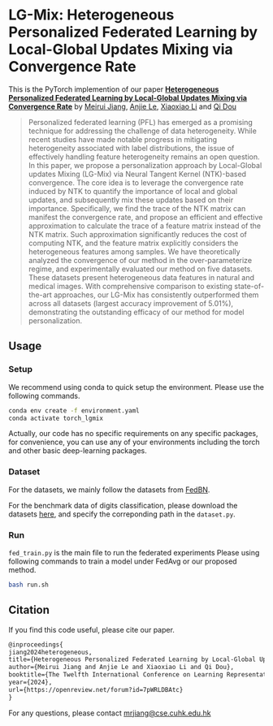 # LG-Mix: Heterogeneous Personalized Federated Learning by Local-Global Updates Mixing via Convergence Rate
This is the PyTorch implemention of our paper **[Heterogeneous Personalized Federated Learning by Local-Global Updates Mixing via Convergence Rate](https://openreview.net/pdf?id=7pWRLDBAtc)** by [Meirui Jiang](https://meiruijiang.github.io/MeiruiJiang/), [Anjie Le](https://ale256.github.io/), [Xiaoxiao Li](https://xxlya.github.io/) and [Qi Dou](http://www.cse.cuhk.edu.hk/~qdou/)
> Personalized federated learning (PFL) has emerged as a promising technique for addressing the challenge of data heterogeneity. While recent studies have made notable progress in mitigating heterogeneity associated with label distributions, the issue of effectively handling feature heterogeneity remains an open question. In this paper, we propose a personalization approach by Local-Global updates Mixing (LG-Mix) via Neural Tangent Kernel (NTK)-based convergence. The core idea is to leverage the convergence rate induced by NTK to quantify the importance of local and global updates, and subsequently mix these updates based on their importance. Specifically, we find the trace of the NTK matrix can manifest the convergence rate, and propose an efficient and effective approximation to calculate the trace of a feature matrix instead of the NTK matrix. Such approximation significantly reduces the cost of computing NTK, and the feature matrix explicitly considers the heterogeneous features among samples. We have theoretically analyzed the convergence of our method in the over-parameterize regime, and experimentally evaluated our method on five datasets. These datasets present heterogeneous data features in natural and medical images. With comprehensive comparison to existing state-of-the-art approaches, our LG-Mix has consistently outperformed them across all datasets (largest accuracy improvement of 5.01%), demonstrating the outstanding efficacy of our method for model personalization.

## Usage
### Setup

We recommend using conda to quick setup the environment. Please use the following commands.
```bash
conda env create -f environment.yaml
conda activate torch_lgmix
```
Actually, our code has no specific requirements on any specific packages, for convenience, you can use any of your environments including the torch and other basic deep-learning packages.


### Dataset
For the datasets, we mainly follow the datasets from [FedBN](https://github.com/med-air/FedBN).

For the benchmark data of digits classification, please download the datasets [here](https://drive.google.com/file/d/1moBE_ASD5vIOaU8ZHm_Nsj0KAfX5T0Sf/view?usp=sharing), and specify the correponding path in the `dataset.py`.


### Run
`fed_train.py` is the main file to run the federated experiments
Please using following commands to train a model under FedAvg or our proposed method.
```bash
bash run.sh
```

## Citation
If you find this code useful, please cite our paper.
```latex
@inproceedings{
jiang2024heterogeneous,
title={Heterogeneous Personalized Federated Learning by Local-Global Updates Mixing via Convergence Rate},
author={Meirui Jiang and Anjie Le and Xiaoxiao Li and Qi Dou},
booktitle={The Twelfth International Conference on Learning Representations},
year={2024},
url={https://openreview.net/forum?id=7pWRLDBAtc}
}
```

For any questions, please contact mrjiang@cse.cuhk.edu.hk
